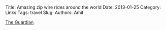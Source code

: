 Title: Amazing zip wire rides around the world
Date: 2013-01-25
Category: Links
Tags: travel
Slug: 
Authors: Amit

[The Guardian][url]

[url]: https://www.theguardian.com/travel/2013/jan/25/amazing-zip-wire-rides-around-world
